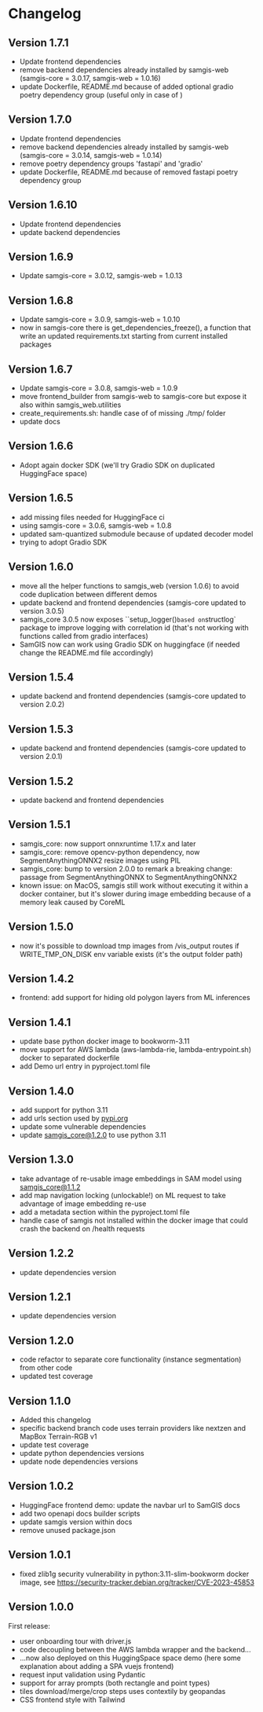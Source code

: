 # Changelog

## Version 1.7.1

- Update frontend dependencies
- remove backend dependencies already installed by samgis-web (samgis-core = 3.0.17, samgis-web = 1.0.16)
- update Dockerfile, README.md because of added optional gradio poetry dependency group (useful only in case of )

## Version 1.7.0

- Update frontend dependencies
- remove backend dependencies already installed by samgis-web (samgis-core = 3.0.14, samgis-web = 1.0.14)
- remove poetry dependency groups 'fastapi' and 'gradio'
- update Dockerfile, README.md because of removed fastapi poetry dependency group

## Version 1.6.10

- Update frontend dependencies
- update backend dependencies

## Version 1.6.9

- Update samgis-core = 3.0.12, samgis-web = 1.0.13

## Version 1.6.8

- Update samgis-core = 3.0.9, samgis-web = 1.0.10
- now in samgis-core there is get_dependencies_freeze(), a function that write an updated requirements.txt starting 
  from current installed packages

## Version 1.6.7

- Update samgis-core = 3.0.8, samgis-web = 1.0.9
- move frontend_builder from samgis-web to samgis-core but expose it also within samgis_web.utilities
- create_requirements.sh: handle case of of missing ./tmp/ folder
- update docs

## Version 1.6.6

- Adopt again docker SDK (we'll try Gradio SDK on duplicated HuggingFace space)

## Version 1.6.5

- add missing files needed for HuggingFace ci
- using samgis-core = 3.0.6, samgis-web = 1.0.8
- updated sam-quantized submodule because of updated decoder model
- trying to adopt Gradio SDK

## Version 1.6.0

- move all the helper functions to samgis_web (version 1.0.6) to avoid code duplication between different demos
- update backend and frontend dependencies (samgis-core updated to version 3.0.5)
- samgis_core 3.0.5 now exposes ``setup_logger()` based on `structlog` package to improve logging with correlation id
  (that's not working with functions called from gradio interfaces)
- SamGIS now can work using Gradio SDK on huggingface (if needed change the README.md file accordingly)

## Version 1.5.4

- update backend and frontend dependencies (samgis-core updated to version 2.0.2)

## Version 1.5.3

- update backend and frontend dependencies (samgis-core updated to version 2.0.1)

## Version 1.5.2

- update backend and frontend dependencies

## Version 1.5.1

- samgis_core: now support onnxruntime 1.17.x and later
- samgis_core: remove opencv-python dependency, now SegmentAnythingONNX2 resize images using PIL
- samgis_core: bump to version 2.0.0 to remark a breaking change: passage from SegmentAnythingONNX to SegmentAnythingONNX2
- known issue: on MacOS, samgis still work without executing it within a docker container, but it's slower during image embedding because of a memory leak caused by CoreML

## Version 1.5.0

- now it's possible to download tmp images from /vis_output routes if WRITE_TMP_ON_DISK env variable exists (it's the output folder path)

## Version 1.4.2

- frontend: add support for hiding old polygon layers from ML inferences

## Version 1.4.1

- update base python docker image to bookworm-3.11
- move support for AWS lambda (aws-lambda-rie, lambda-entrypoint.sh) docker to separated dockerfile
- add Demo url entry in pyproject.toml file

## Version 1.4.0

- add support for python 3.11
- add urls section used by [pypi.org](https://pypi.org/)
- update some vulnerable dependencies
- update samgis_core@1.2.0 to use python 3.11

## Version 1.3.0

- take advantage of re-usable image embeddings in SAM model using samgis_core@1.1.2
- add map navigation locking (unlockable!) on ML request to take advantage of image embedding re-use
- add a metadata section within the pyproject.toml file
- handle case of samgis not installed within the docker image that could crash the backend on /health requests

## Version 1.2.2

- update dependencies version

## Version 1.2.1

- update dependencies version

## Version 1.2.0

- code refactor to separate core functionality (instance segmentation) from other code
- updated test coverage

## Version 1.1.0

- Added this changelog
- specific backend branch code uses terrain providers like nextzen and MapBox Terrain-RGB v1
- update test coverage
- update python dependencies versions
- update node dependencies versions

## Version 1.0.2

- HuggingFace frontend demo: update the navbar url to SamGIS docs
- add two openapi docs builder scripts
- update samgis version within docs
- remove unused package.json

## Version 1.0.1

- fixed zlib1g security vulnerability in python:3.11-slim-bookworm docker image, see <https://security-tracker.debian.org/tracker/CVE-2023-45853>

## Version 1.0.0

First release:

- user onboarding tour with driver.js
- code decoupling between the AWS lambda wrapper and the backend...
- ...now also deployed on this HuggingSpace space demo (here some explanation about adding a SPA vuejs frontend)
- request input validation using Pydantic
- support for array prompts (both rectangle and point types)
- tiles download/merge/crop steps uses contextily by geopandas
- CSS frontend style with Tailwind
